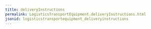 ```yaml
---
title: deliveryInstructions
permalink: LogisticsTransportEquipment.deliveryInstructions.html
jsonid: logisticstransportequipment_deliveryinstructions
---
```

